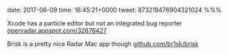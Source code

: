 date: 2017-06-09
time: 16:45:21+0000
tweet: 873219476904321024
%%%

Xcode has a particle editor but not an integrated bug reporter [openradar.appspot.com/32676427](https://openradar.appspot.com/32676427)

Brisk is a pretty nice Radar Mac app though [github.com/br1sk/brisk](https://github.com/br1sk/brisk)
